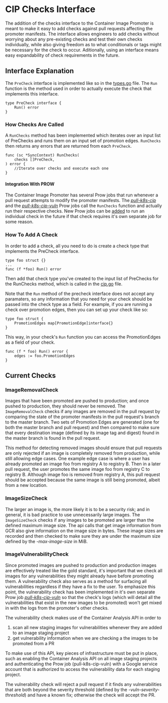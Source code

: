 # CIP Checks Interface
The addition of the checks interface to the Container Image Promoter is meant 
to make it easy to add checks against pull requests affecting the promoter 
manifests. The interface allows engineers to add checks without worrying about 
any pre-existing checks and test their own checks individually, while also 
giving freedom as to what conditionals or tags might be necessary for the 
check to occur. Aditionally, using an interface means easy expandability of 
check requirements in the future.

## Interface Explanation
The `PreCheck` interface is implemented like so in the 
[types.go](https://github.com/kubernetes-sigs/k8s-container-image-promoter/blob/master/lib/dockerregistry/types.go) 
file. The `Run` function is the method used in order to actually execute the 
check that implements this interface.

```
type PreCheck interface {
	Run() error   
}
```

### How Checks Are Called
A `RunChecks` method has been implemented which iterates over an input list of 
PreChecks and runs them on an input set of promotion edges. `RunChecks` then 
returns any errors that are returned from each `PreCheck`.

```
func (sc *SyncContext) RunChecks(
	checks []PreCheck,
) error {
	//Iterate over checks and execute each one
}
```

#### Integration With PROW
The Container Image Promoter has several Prow jobs that run whenever a pull 
request attempts to modify the promoter manifests. The 
[*pull-k8s-cip*](https://github.com/kubernetes/test-infra/blob/master/config/jobs/kubernetes/sig-release/cip/container-image-promoter.yaml) 
and the 
[*pull-k8s-cip-vuln*](https://github.com/kubernetes/test-infra/blob/master/config/jobs/kubernetes/sig-release/cip/container-image-promoter.yaml) 
Prow jobs call the `RunChecks` function and actually run their respective checks. 
New Prow jobs can be [added](https://github.com/kubernetes/test-infra/blob/master/config/jobs/README.md#adding-or-updating-jobs) 
to run an individual check in the future if that check requires it's own separate 
job for some reason. 

### How To Add A Check
In order to add a check, all you need to do is create a check type that 
implements the PreCheck interface.

```
type foo struct {}
...
func (f *foo) Run() error
```
Then add that check type you've created to the input list of PreChecks for 
the RunChecks method, which is called in the 
[cip.go](https://github.com/kubernetes-sigs/k8s-container-image-promoter/blob/master/cip.go) 
file.

Note that the `Run` method of the precheck interface does not accept any 
paramaters, so any information that you need for your check should be passed 
into the check type as a field. For example, if you are running a check over 
promotion edges, then you can set up your check like so:

```
type foo struct {
	PromotionEdges map[PromotionEdge]interface{}
}
```
This way, in your check's `Run` function you can access the PromotionEdges as 
a field of your check.

```
func (f * foo) Run() error {
	edges := foo.PromotionEdges
}
```

## Current Checks
### ImageRemovalCheck
Images that have been promoted are pushed to production; and once pushed to 
production, they should never be removed. The `ImageRemovalCheck` checks if 
any images are removed in the pull request by comparing the state of the 
promoter manifests in the pull request's branch to the master branch. Two sets 
of Promotion Edges are generated (one for both the master branch and pull 
request) and then compared to make sure that every destination image (defined 
by its image tag and digest) found in the master branch is found in the pull 
request.

This method for detecting removed images should ensure that pull requests are 
only rejected if an image is completely removed from production, while still 
allowing edge cases. One example edge case is where a user has already 
promoted an image foo from registry A to registry B. Then in a later pull 
request, the user promotes the same image foo from registry C to registry B. 
Although image foo is removed from registry A, this pull request should be 
accepted because the same image is still being promoted, albeit from a new 
location. 

### ImageSizeCheck
The larger an image is, the more likely it is to be a security risk; and in 
general, it is bad practice to use unnecessarily large images. The 
`ImageSizeCheck` checks if any images to be promoted are larger than the 
defined maximum image size. The api calls that get image information from GCR 
also give information on the image size in bytes. These image sizes are 
recorded and then checked to make sure they are under the maximum size 
defined by the *-max-image-size* in MiB. 

### ImageVulnerabilityCheck
Since promoted images are pushed to production and production images are 
effectively treated like the gold standard, it's important that we check 
all images for any vulnerabilities they might already have before promoting 
them. A vulnerability check also serves as a method for surfacing all 
vulnerabilities regardless if they have a fix to the user. To emphasize this 
point, the vulnerability check has been implemented in it's own separate Prow 
job 
[*pull-k8s-cip-vuln*](https://github.com/kubernetes/test-infra/blob/master/config/jobs/kubernetes/sig-release/cip/container-image-promoter.yaml)
so that the check's logs (which will detail all the vulnerabilities that exist 
in the new images to be promoted) won't get mixed in with the logs from the 
promoter's other checks. 

The vulnerability check makes use of the Container Analysis API in order to 
1. scan all new staging images for vulnerabilities whenever they are added to 
an image staging project 
2. get vulnerability information when we are 
checking a the images to be promoted from a PR

To make use of this API, key pieces of infrastructure must be put in place, 
such as enabling the Container Analysis API on all image staging projects 
and authenticating the Prow job (pull-k8s-cip-vuln) with a Google service 
account that is authorized to access the vulnerability data for each 
staging project.

The vulnerability check will reject a pull request if it finds any 
vulnerabilities that are both beyond the severity threshold (defined by the 
*-vuln-severity-threshold*) and have a known fix; otherwise the check will 
accept the PR.
